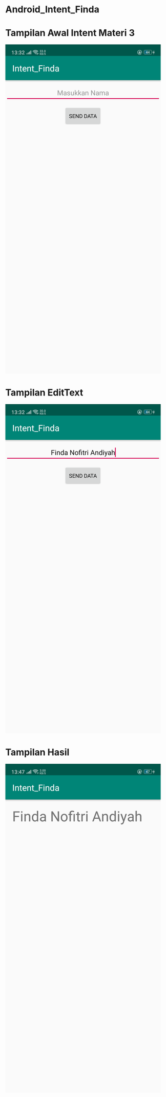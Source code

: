 # Android_Intent_Finda

# Tampilan Awal Intent Materi 3
![alt text](https://raw.githubusercontent.com/finda15/Android_Intent_Finda/master/ScreenShoot%20Intent/1.png)

# Tampilan EditText
![alt text](https://raw.githubusercontent.com/finda15/Android_Intent_Finda/master/ScreenShoot%20Intent/2.png)

# Tampilan Hasil
![alt text](https://raw.githubusercontent.com/finda15/Android_Intent_Finda/master/ScreenShoot%20Intent/3.png)
